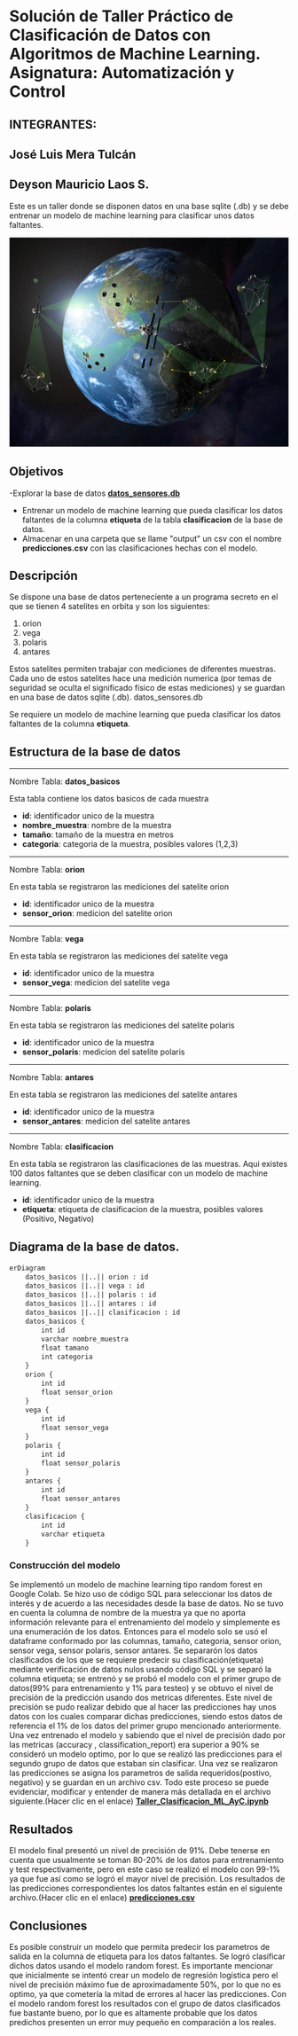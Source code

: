 # Solución de Taller Práctico de Clasificación de Datos con Algoritmos de Machine Learning. Asignatura: Automatización y Control

## INTEGRANTES:

## José Luis Mera Tulcán
## Deyson Mauricio Laos S.

Este es un taller donde se disponen datos en una base sqlite (.db) y se debe entrenar un modelo de machine learning para clasificar unos datos faltantes.


[![Imagen representativa](img/satelite.jpg)](img/satelite.jpg)

## Objetivos
-Explorar la base de datos [**datos_sensores.db**](./datos_sensores.db) 
- Entrenar un modelo de machine learning que pueda clasificar los datos faltantes de la columna **etiqueta** de la tabla **clasificacion** de la base de datos.
- Almacenar en una carpeta que se llame "output" un csv con el nombre **predicciones.csv** con las clasificaciones hechas con el modelo. 
    
## Descripción 
Se dispone una base de datos perteneciente a un programa secreto en el que se tienen 4 satelites en orbita y son los siguientes:

1. orion
2. vega
3. polaris
4. antares

Estos satelites permiten trabajar con mediciones de diferentes muestras. Cada uno de estos satelites hace una medición numerica (por temas de seguridad se oculta el significado físico de estas mediciones) y se guardan en una base de datos sqlite (.db). datos_sensores.db

Se requiere un modelo de machine learning que pueda clasificar los datos faltantes de la columna **etiqueta**.

## Estructura de la base de datos
_______________________________________________________
Nombre Tabla: **datos_basicos**

Esta tabla contiene los datos basicos de cada muestra

* **id**: identificador unico de la muestra
* **nombre_muestra**: nombre de la muestra
* **tamaño**: tamaño de la muestra en metros
* **categoria**: categoria de la muestra, posibles valores (1,2,3)
________________________________________________________

Nombre Tabla: **orion**

En esta tabla se registraron las mediciones del satelite orion

* **id**: identificador unico de la muestra
* **sensor_orion**: medicion del satelite orion

________________________________________________________

Nombre Tabla: **vega**

En esta tabla se registraron las mediciones del satelite vega

* **id**: identificador unico de la muestra
* **sensor_vega**: medicion del satelite vega

________________________________________________________

Nombre Tabla: **polaris**

En esta tabla se registraron las mediciones del satelite polaris

* **id**: identificador unico de la muestra
* **sensor_polaris**: medicion del satelite polaris

________________________________________________________

Nombre Tabla: **antares**

En esta tabla se registraron las mediciones del satelite antares

* **id**: identificador unico de la muestra
* **sensor_antares**: medicion del satelite antares

________________________________________________________

Nombre Tabla: **clasificacion**

En esta tabla se registraron las clasificaciones de las muestras. Aqui existes 100 datos faltantes que se deben clasificar con un modelo de machine learning.
* **id**: identificador unico de la muestra
* **etiqueta**: etiqueta de clasificacion de la muestra, posibles valores (Positivo, Negativo)


## Diagrama de la base de datos.

```mermaid
erDiagram
    datos_basicos ||..|| orion : id
    datos_basicos ||..|| vega : id
    datos_basicos ||..|| polaris : id
    datos_basicos ||..|| antares : id
    datos_basicos ||..|| clasificacion : id
    datos_basicos {
        int id
        varchar nombre_muestra
        float tamano
        int categoria
    }
    orion {
        int id
        float sensor_orion
    }
    vega {
        int id
        float sensor_vega
    }
    polaris {
        int id
        float sensor_polaris
    }
    antares {
        int id
        float sensor_antares
    }
    clasificacion {
        int id
        varchar etiqueta
    }
```
### Construcción del modelo
Se implementó un modelo de machine learning tipo random forest en Google Colab. Se hizo uso de código SQL para seleccionar los datos de interés y de acuerdo a las necesidades desde la base de datos. No se tuvo en cuenta la columna de nombre de la muestra ya que no aporta información relevante para el entrenamiento del modelo y simplemente es una enumeración de los datos. Entonces para el modelo solo se usó el dataframe conformado por las columnas, tamaño, categoria, sensor orion, sensor vega, sensor polaris, sensor antares. Se separarón los datos clasificados de los que se requiere predecir su clasificación(etiqueta) mediante verificación de datos nulos usando código SQL y se separó la columna etiqueta; se entrenó y se probó el modelo con el primer grupo de datos(99% para entrenamiento y 1% para testeo) y se obtuvo el nivel de precisión de la predicción usando dos metricas diferentes. Este nivel de precisión se pudo realizar debido que al hacer las predicciones hay unos datos con los cuales comparar dichas predicciones, siendo estos datos de referencia el 1% de los datos del primer grupo mencionado anteriormente. 
Una vez entrenado el modelo y sabiendo que el nivel de precisión dado por las metricas (accuracy , classification_report) era superior a 90% se consideró un modelo optimo, por lo que se realizó las predicciones para el segundo grupo de datos que estaban sin clasificar. Una vez se realizaron las predicciones se asigna los parametros de salida requeridos(postivo, negativo) y se guardan en un archivo csv. Todo este proceso se puede evidenciar, modificar y entender de manera más detallada en el archivo siguiente.(Hacer clic en el enlace)
[**Taller_Clasificacion_ML_AyC.ipynb**](./notebooks/Taller_Clasificacion_ML_AyC.ipynb) 

## Resultados
El modelo final presentó un nivel de precisión de 91%. Debe tenerse en cuenta que usualmente se toman 80-20% de los datos para entrenamiento y test respectivamente, pero en este caso se realizó el modelo con 99-1% ya que fue así como se logró el mayor nivel de precisión. 
Los resultados de las predicciones correspondientes los datos faltantes están en el siguiente archivo.(Hacer clic en el enlace)
[**predicciones.csv**](./output/predicciones.csv) 


## Conclusiones
Es posible construir un modelo que permita predecir los parametros de salida en la columna de etiqueta para los datos faltantes. Se logró clasificar dichos datos usando el modelo random forest. Es importante mencionar que inicialmente se intentó crear un modelo de regresión logística pero el nivel de precisión máximo fue de aproximadamente 50%, por lo que no es optimo, ya que cometería la mitad de errores al hacer las predicciones.
Con el modelo random forest los resultados con el grupo de datos clasificados fue bastante bueno, por lo que es altamente probable que los datos predichos presenten un error muy pequeño en comparación a los reales.

